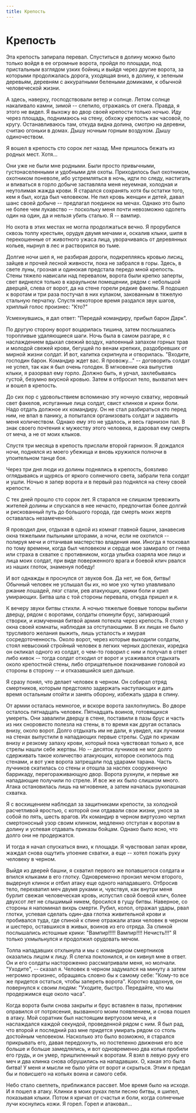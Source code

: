 ```yaml
---
title: Крепость
---
```


# Крепость

Эта крепость запирала перевал. Спуститься в долину можно было только войдя в ее огромные ворота, пройдя по площади, под пристальным взглядом узких бойниц и выйдя через другие ворота, за которыми продолжалась дорога, уходящая вниз, в долину, к зеленым деревьям, деревням с аккуратными белеными домиками, к обычной человеческой жизни.

А здесь, наверху, господствовали ветер и солнце. Летом солнце накаливало камни, зимой -- слепило, отражаясь от снега. Правда, я этого не видел. Я выхожу во двор своей крепости только ночью. Иду через площадь, поднимаюсь на стену, обхожу крепость как часовой, по кругу. Останавливаюсь там, откуда видна долина, смотрю на деревни, считаю огоньки в домах. Дышу ночным горным воздухом. Дышу одиночеством.

Я вошел в крепость сто сорок лет назад. Мне пришлось бежать из родных мест. Хотя...

Они уже не были мне родными. Были просто привычными, густонаселенными и удобными для охоты. Приходилось был охотником, охотником поневоле, ибо устремляться в ночь, идти по следу, настигать и впиваться в горло добыче заставляла меня неуемная, холодная и неутолимая жажда крови. Я старался сохранять хотя бы остатки того, кем я был, когда был человеком. Не пил кровь женщин и детей, давал шанс своей добыче -- предлагал поединок на мечах. Однако это было не более чем лукавство -- поскольку меня почти невозможно одолеть один на один, да и нельзя убить сталью. Я -- вампир.

Но охота в этих местах не могла продолжаться вечно. Я прорубился сквозь толпу крестьян, орудуя двумя мечами и, оскалив клыки, шипя в перекошенные от животного ужаса лица, уворачиваясь от деревянных кольев, нырнул в лес и растворился во тьме.

Долгие ночи шел я, не разбирая дороги, подкрепляясь кровью лисиц, зайцев и прочей лесной живности, пока не забрался в горы. Здесь, в свете луны, грозная и одинокая предстала передо мной крепость. Стены тяжело нависали над перевалом, ворота были крепко заперты, свет виднелся только в караульном помещении, рядом с небольшой дверцей, слева от ворот, да на стене горели редкие факелы. Я подошел к воротам и три раза постучал в них кулаком, закованным в тяжелую стальную перчатку. Спустя некоторое время раздался звук шагов, хриплый голос произнес: "Кто?"

Усмехнувшись, я дал ответ: "Передай командиру, прибыл барон Дарк".

По другую сторону ворот воцарилась тишина, затем послышались торопливые удаляющиеся шаги. Ночь была в самом разгаре, я с наслаждением вдыхал свежий воздух, напоенный запахом горных трав и молодой свежей крови, бегущей по венам крепких, раздобревших от мирной жизни солдат. И вот, калитка скрипнула и отворилась. "Входите, господин барон. Командир ждет вас. Я провожу..." -- договорить солдат не успел, так как я был очень голоден. В мгновение ока выпустив клыки, я разорвал ему горло. Должно быть, я урчал, захлебываясь густой, безумно вкусной кровью. Затем я отбросил тело, выхватил меч и вошел в крепость.

До сих пор с удовольствием вспоминаю эту ночную схватку, неровный свет факелов, испуганные лица солдат, свист клинков и крики боли. Надо отдать должное их командиру. Он не стал разбираться кто перед ним, не впал в панику, а попытался организовать солдат и задавить меня количеством. Однако ему это не удалось, и весь гарнизон пал. В знак своего почтения к мужеству этого человека, я даровал ему смерть от меча, а не от моих клыков.

Спустя три месяца в крепость прислали второй гарнизон. Я дождался ночи, поднялся из моего убежища и вновь кружился полночи в упоительном танце боя.

Через три дня люди из долины поднялись в крепость, боязливо оглядываясь и щурясь от яркого солнечного света, забрали тела солдат и ушли. Ночью я запер ворота и в первый раз поднялся на стену своей крепости.

С тех дней прошло сто сорок лет. Я старался не слишком тревожить жителей долины и спускался в нее нечасто, предпочитая более долгий и рискованный путь до большого города, где смерть моих жертв оставалась незамеченной.

Я проводил дни, отдыхая в одной из комнат главной башни, занавесив окна тяжелыми пыльными шторами, а ночи, если не охотился -- полируя мечи и оттачивая мастерство владения ими. Иногда я тосковал по тому времени, когда был человеком и сердце мое замирало от гнева или страха в схватке с противником, когда улыбка озаряла мое лицо и лица моих солдат, при виде поверженного врага и боевой клич рвался из наших глоток, знаменуя победу!

И вот однажды я проснулся от звуков боя. Да нет, не боя, битвы! Обычный человек не услышал бы их, но мое ухо чутко улавливало ржание лошадей, лязг стали, рев атакующих, крики боли и хрип умирающих. Битва шла с той стороны перевала, откуда пришел и я.

К вечеру звуки битвы стихли. А ночью тяжелые боевые топоры выбили дверцу, рядом с воротами, солдаты откинули брус, запирающий створки, и измученная битвой армия потекла через крепость. Я стоял у окна своей комнаты, наблюдая за отступающими. В их лицах не было трусливого желания выжить, лишь усталость и хмурая сосредоточенность. Около ворот, через которые выходили солдаты, стоял невысокий стройный человек в легких черных доспехах, изредка он окликал одного из солдат, о чем-то говорил с ним и получал в ответ либо кивок -- тогда солдат отходил от ворот и усаживался отдыхать около крепостной стены, либо отрицательное покачивание головой из стороны в сторону -- и отказавшийся шел дальше.

Я сразу понял, что делает человек в черном. Он собирал отряд смертников, которым предстояло задержать наступающих и дать время остальным отойти и занять оборону, избежать удара в спину.

От армии осталась немногое, и вскоре ворота захлопнулись. Во дворе осталось пятнадцать человек. Пятнадцать воинов, готовящихся умереть. Они завалили дверцу в стене, поставили в пазы брус и часть из них сноровисто полезла на стены, в то время как другая осталась внизу, около ворот. Долго отдыхать им не дали, я увидел, как лучники на стенах выпустили в нападающих первые стрелы. Судя по крикам внизу и резкому запаху крови, который пока чувствовал только я, все стрелы нашли себе жертвы. Но -- десяток лучников не мог долго сдерживать такое количество атакующих, которое скопилось под стенами, и вот уже ворота затрещали под ударами тарана. Часть лучников скатилась со стены и отошла за наспех сооруженную баррикаду, перегораживающую двор. Ворота рухнули, и первые же нападающие получили по стреле. И все же их было слишком много. Атака остановилась лишь на мгновение, а затем началась рукопашная схватка.

Я с восхищением наблюдал за защитниками крепости, за холодной расчетливой яростью, с которой они отдавали свои жизни, унося за собой по пять, шесть врагов. Их командир в черном виртуозно чертил смертоносный узор своим клинком, медленно отступая к воротам в долину и успевая отдавать приказы бойцам. Однако было ясно, что долго они не продержатся.

И тогда я начал спускаться вниз, к площади. Я чувствовал запах крови, жаждал снова ощутить упоение схватки, а еще -- хотел пожать руку человеку в черном.

Выйдя из дверей башни, я схватил первого же попавшегося солдата и впился клыками в его глотку. Одновременно пронзил мечом второго, выдернул клинок и отбил атаку еще одного нападавшего. Отбросив тело, перехватил меч двумя руками и, чувствуя, как внутри меня бурлит свежая человеческая кровь, испустил свой боевой клич, более двухсот лет не слышимый никем, бросился в гущу битвы. Наверное, со стороны я напоминал вихрь смерти. Рубил, колол, отражал удары, рвал глотки, успевая сделать один-два глотка живительной крови и пробивался туда, где спиной к спине отражали атаки человек в черном и шестеро, оставшихся в живых, воинов из его отряда. За спиной послышались истошные крики: "Вампир!!!!! Вампир!!!! Нечисть!!!" Я только ухмыльнулся и продолжил орудовать мечом.

Толпа нападавших отхлынула и мы с командиром смертников оказались лицом к лицу. Я слегка поклонился, и он кивнул мне в ответ. Он и его солдаты настороженно рассматривали меня, но молчали. "Уходите", -- сказал я. Человек в черном задумался на минуту а затем негромко произнес, обращаясь словно бы к самому себе: "Кому-то все же придется остаться, чтобы запереть ворота". Коротко вздохнув, он повернулся к своим людям: "Уходите, быстро. Передайте, что мы продержимся еще около часа".

Когда ворота были снова закрыты и брус вставлен в пазы, противник оправился от потрясения, вызванного моим появлением, и снова пошел в атаку. Мой соратник был настоящим виртуозом меча, и я наслаждался каждой секундой, проведенной рядом с ним. Я был рад, что второй и последний раз мне придется умирать рядом со столь достойным человеком. Насколько это было возможно, я старался прикрывать его, давая передохнуть, но постепенно движения его все больше и больше замедлялись, и вот одновременно два копья пробили его грудь, и он умер, пришпиленный к воротам. Я взял в левую руку его меч и два клинка снова обрушились на нападавших. О, какая это была битва! У меня и мысли не было уйти от ворот и скрыться. Этим я предал бы и повисшего на копьях воина и самого себя.

Небо стало светлеть, приближался рассвет. Мое время было на исходе. И я пошел в атаку. Клинки в моих руках пели песню битвы, я шипел, показывая клыки. Потом я кричал от счастья и боли, когда солнечные лучи коснулись кожи. Я горел. Горел и атаковал...